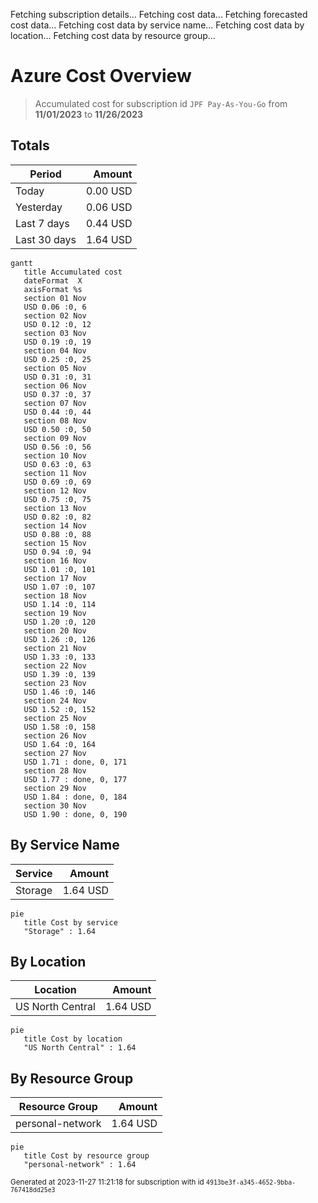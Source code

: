 Fetching subscription details...
Fetching cost data...
Fetching forecasted cost data...
Fetching cost data by service name...
Fetching cost data by location...
Fetching cost data by resource group...
# Azure Cost Overview

> Accumulated cost for subscription id `JPF Pay-As-You-Go` from **11/01/2023** to **11/26/2023**

## Totals

|Period|Amount|
|---|---:|
|Today|0.00 USD|
|Yesterday|0.06 USD|
|Last 7 days|0.44 USD|
|Last 30 days|1.64 USD|

```mermaid
gantt
   title Accumulated cost
   dateFormat  X
   axisFormat %s
   section 01 Nov
   USD 0.06 :0, 6
   section 02 Nov
   USD 0.12 :0, 12
   section 03 Nov
   USD 0.19 :0, 19
   section 04 Nov
   USD 0.25 :0, 25
   section 05 Nov
   USD 0.31 :0, 31
   section 06 Nov
   USD 0.37 :0, 37
   section 07 Nov
   USD 0.44 :0, 44
   section 08 Nov
   USD 0.50 :0, 50
   section 09 Nov
   USD 0.56 :0, 56
   section 10 Nov
   USD 0.63 :0, 63
   section 11 Nov
   USD 0.69 :0, 69
   section 12 Nov
   USD 0.75 :0, 75
   section 13 Nov
   USD 0.82 :0, 82
   section 14 Nov
   USD 0.88 :0, 88
   section 15 Nov
   USD 0.94 :0, 94
   section 16 Nov
   USD 1.01 :0, 101
   section 17 Nov
   USD 1.07 :0, 107
   section 18 Nov
   USD 1.14 :0, 114
   section 19 Nov
   USD 1.20 :0, 120
   section 20 Nov
   USD 1.26 :0, 126
   section 21 Nov
   USD 1.33 :0, 133
   section 22 Nov
   USD 1.39 :0, 139
   section 23 Nov
   USD 1.46 :0, 146
   section 24 Nov
   USD 1.52 :0, 152
   section 25 Nov
   USD 1.58 :0, 158
   section 26 Nov
   USD 1.64 :0, 164
   section 27 Nov
   USD 1.71 : done, 0, 171
   section 28 Nov
   USD 1.77 : done, 0, 177
   section 29 Nov
   USD 1.84 : done, 0, 184
   section 30 Nov
   USD 1.90 : done, 0, 190
```

## By Service Name

|Service|Amount|
|---|---:|
|Storage|1.64 USD|

```mermaid
pie
   title Cost by service
   "Storage" : 1.64
```

## By Location

|Location|Amount|
|---|---:|
|US North Central|1.64 USD|

```mermaid
pie
   title Cost by location
   "US North Central" : 1.64
```

## By Resource Group

|Resource Group|Amount|
|---|---:|
|personal-network|1.64 USD|

```mermaid
pie
   title Cost by resource group
   "personal-network" : 1.64
```

<sup>Generated at 2023-11-27 11:21:18 for subscription with id `4913be3f-a345-4652-9bba-767418dd25e3`</sup>
